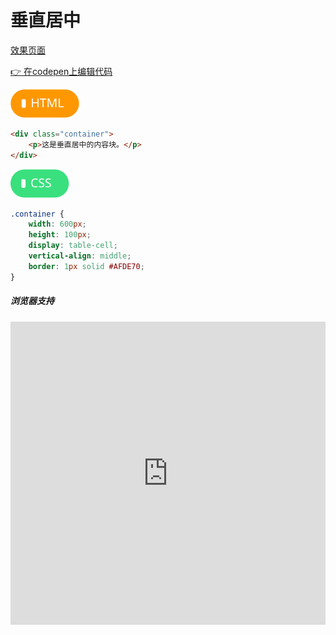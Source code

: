 # 垂直居中

[效果页面](../assets/source/00布局-垂直居中.html ':include :type=iframe width=100% height=120px')

[:point_right: 在codepen上编辑代码](https://codepen.io/shuangcs/pen/jzpxey)

![标签](../assets/html.svg)

```html
<div class="container">
    <p>这是垂直居中的内容块。</p>
</div>
```

![标签](../assets/css.svg)

```css
.container {
    width: 600px;
    height: 100px;
    display: table-cell;
    vertical-align: middle;
    border: 1px solid #AFDE70;
}
```

##### <b>浏览器支持</b>
<iframe src="https://caniuse.bitsofco.de/embed/index.html?feat=css-table&amp;periods=future_2,future_1,current,past_1,past_2,past_3&amp;accessible-colours=false" frameborder="0" width="100%" height="485px"></iframe>
